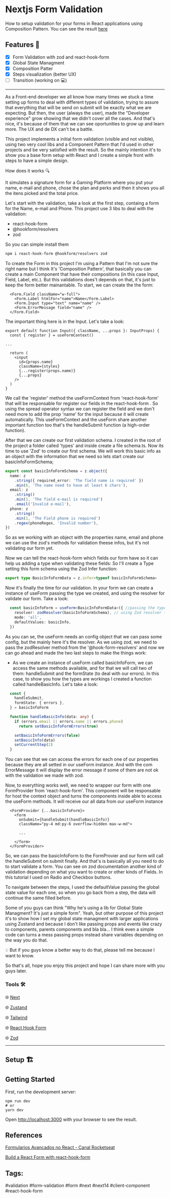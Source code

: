 # Nextjs Form Validation

How to setup validation for your forms in React applications using Composition Pattern. You can see the result [here](https://next-form-validation-iota.vercel.app/)

## Features 📜
- [x]  Form Validation with zod and react-hook-form
- [x]  Global State Managment
- [x]  Composition Patter
- [x]  Steps visualization (better UX)
- [ ]  Transition (working on 💻) 

---

As a Front-end developer we all know how many times we stuck a time setting up forms to deal with different types of validation, trying to assure that everything that will be send on submit will be exactly what we are expecting. But then, the user (always the user), made the "Developer experience" grow showing that we didn't cover all the cases. And that's nice, it's because of them that we can see oportunities to grow up and learn more. The UX and de DX can't be a battle.

This project implements a initial form validation (visible and not visible), using two very cool libs and a Component Pattern that I'd used in other projects and be very satisfied with the result. So the mainly intention it's to show you a base form setup with React and I create a simple front with steps to have a simple design.

How does it works 🔍

It simulates a signature form for a Gaming Platform where you put your name, e-mail and phone, chose the plan and perks and then it shows you all the itens picked and the total price.

Let's start with the validation, take a look at the first step, containg a form for the Name, e-mail and Phone. This project use 3 libs to deal with the validation:
- react-hook-form
- @hookform/resolvers
- zod

So you can simple install them
```bash
npm i react-hook-form @hookform/resolvers zod
```

To create the Form in this project I'm using a Pattern that I'm not sure the right name but I think It's 'Composition Pattern', that basically you can create a main Component that have their compositions (in this case Input, Field, Label, etc.). But this validations does't depends on that, it's just to keep the form better mainantable.
To start, we can create the the form:

```tsx
  <Form.Field className="w-full">
    <Form.Label htmlFor="name">Name</Form.Label>
    <Form.Input type="text" name="name" />
    <Form.ErrorMessage field="name" />
  </Form.Field>
```

The important thing here is in the Input. Let's take a look:

```tsx
export default function Input({ className, ...props }: InputProps) {
  const { register } = useFormContext()

...

  return (
    <input
      id={props.name}
      className={styles}
      {...register(props.name)}
      {...props}
    />
  )
}
```

We call the 'register' method the useFormContext from 'react-hook-form' that will be responsable for register our fields in the react-hook-form . So using the spread operator syntax we can register the field and we don't need more to add the prop 'name' for the input because it will create automatically. This useFormContext and the useForm share another important function too that's the handleSubmit function (a high-order function).

After that we can create our first validation schema. I created in the root of the project a folder called 'types' and inside create a file schema.ts. Now its time to use 'Zod' to create our first schema. We will work this basic info as an object with the information that we need so lets start create our basicInfoFormSchema;

```ts
export const basicInfoFormSchema = z.object({
  name: z
    .string({ required_error: 'The field name is required' })
    .min(6, 'The name need to have at least 6 chars'),
  email: z
    .string()
    .min(1, 'The field e-mail is required')
    .email('Invalid e-mail'),
  phone: z
    .string()
    .min(1, 'The Field phone is required')
    .regex(phoneRegex, 'Invalid number'),
})
```

So as we working with an object with the properties name, email and phone we can use the zod's methods for validation theese infos, but it's not validating our form yet.

Now we can tell the react-hook-form which fields our form have so it can help us adding a type when validating these fields:
So I'll create a Type setting this form schema using the Zod Infer function:

```ts
export type BasicInfoFormData = z.infer<typeof basicInfoFormSchema>
```

Now it's finally the time for our validation. In your form we can create a instance of useForm passing the type we created, and using the resolver for validate our form. Take a look:
```ts
  const basicInfoForm = useForm<BasicInfoFormData>({ //passing the type we created to the instance
    resolver: zodResolver(basicInfoFormSchema), // using Zod resolver to validate the fields
    mode: 'all',
    defaultValues: basicInfo,
  })
```

As you can se, the useForm needs an config object that we can pass some config, but the mainly here it's the resolver. As we using zod, we need to pass the zodResolver method from the '@hook-form-resolvers' and now we can go ahead and made the two last steps to make the things work:

- As we create an instance of useForm called basicInfoForm, we can access the same methods available, and for that we will call two of them: handleSubmit and the formState (to deal with our errors).
In this case, to show you how the types are workings I created a function called handleBasicInfo. Let's take a look:

```ts
  const {
    handleSubmit,
    formState: { errors },
  } = basicInfoForm

  function handleBasicInfo(data: any) {
    if (errors.email || errors.name || errors.phone)
      return setBasicInfoFormErrors(true)

    setBasicInfoFormErrors(false)
    setBasicInfo(data)
    setCurrentStep(2)
  }
```
You can see that we can access the errors for each one of our properties because they are all setted in our useForm instance. And with the com ErrorMessage it will display the error message if some of them are not ok with the validation we made with zod.

Now, to everything works well, we need to wrapper our form with one FormProvider from 'react-hook-form'. This component will be responsable for host the context object and turns the components inside able to access the useForm methods. It will receive our all data from our useForm instance

```tsx
  <FormProvider {...basicInfoForm}>
    <form
      onSubmit={handleSubmit(handleBasicInfo)}
      className="py-4 md:py-6 overflow-hidden max-w-md">

      ...

    </form>
  </FormProvider>
```
So, we can pass the basicInfoForm to the FormProvier and our form will call the handleSubmit on submit finally. And that's is basically all you need to do to start validate a form. You can see on zod documentation another kind of validation depending on what you want to create or other kinds of Fields. In this tutorial I used on Radio and Checkbox buttons.

To navigate between the steps, I used the defaultValue passing the global state value for each one, so when you go back from a step, the data will continue the same filled before.

Some of you guys can think "Why he's using a lib for Global State Managment? It's just a simple form". Yeah, but other purpose of this project it's to show how I set my global state managment with larger applications using Zustand and because I don't like passing props and events like crazy to components, parents components and bla bla... I think even a simple code can turns a mess passing props instead share variables depending on the way you do that.

<aside>
💡 But if you guys know a better way to do that, please tell me because I want to know.

</aside>

So that's all, hope you enjoy this project and hope I can share more with you guys later.


### Tools 🛠️

🌐 [Next](https://nextjs.org/)

🌐 [Zustand](https://github.com/pmndrs/zustand)

🌐 [Tailwind](https://tailwindcss.com/)

🌐 [React Hook Form](https://react-hook-form.com/)

🌐 [Zod](https://zod.dev/)


---

## Setup 🏗️


## Getting Started

First, run the development server:

```
npm run dev
# or
yarn dev

```

Open [http://localhost:3000](http://localhost:3000/) with your browser to see the result.

## References
[Formularios Avancados no React - Canal Rocketseat](https://www.youtube.com/watch?v=XSbMSSdGSdg&t=1608s)

[Build a React Form with react-hook-form](https://www.austinshelby.com/blog/build-a-react-form-with-react-hook-form-and-zod)


## Tags:

\#validation \#form-validation \#form \#next \#next14 \#client-component \#react-hook-form

